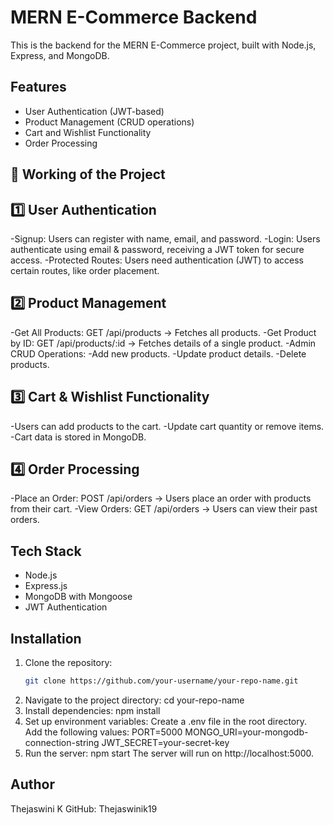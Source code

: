 # MERN E-Commerce Backend

This is the backend for the MERN E-Commerce project, built with Node.js, Express, and MongoDB.

## Features
- User Authentication (JWT-based)
- Product Management (CRUD operations)
- Cart and Wishlist Functionality
- Order Processing

## 📌 Working of the Project

## 1️⃣ User Authentication
-Signup: Users can register with name, email, and password.
-Login: Users authenticate using email & password, receiving a JWT token for secure  access.
-Protected Routes: Users need authentication (JWT) to access certain routes, like order placement.

## 2️⃣ Product Management
-Get All Products: GET /api/products → Fetches all products.
-Get Product by ID: GET /api/products/:id → Fetches details of a single product.
-Admin CRUD Operations:
-Add new products.
-Update product details.
-Delete products.

## 3️⃣ Cart & Wishlist Functionality
-Users can add products to the cart.
-Update cart quantity or remove items.
-Cart data is stored in MongoDB.

## 4️⃣ Order Processing
-Place an Order: POST /api/orders → Users place an order with products from their cart.
-View Orders: GET /api/orders → Users can view their past orders.

## Tech Stack
- Node.js
- Express.js
- MongoDB with Mongoose
- JWT Authentication


## Installation
1. Clone the repository:
   ```sh
   git clone https://github.com/your-username/your-repo-name.git
2. Navigate to the project directory:
    cd your-repo-name
3. Install dependencies:
    npm install
4. Set up environment variables:
    Create a .env file in the root directory.
    Add the following values:
    PORT=5000
    MONGO_URI=your-mongodb-connection-string
    JWT_SECRET=your-secret-key
5. Run the server:
    npm start
    The server will run on http://localhost:5000.



## Author
Thejaswini K
GitHub: Thejaswinik19
